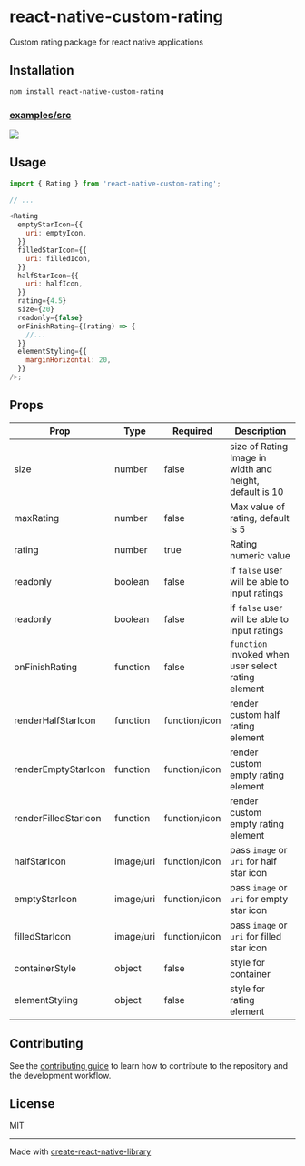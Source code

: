 # react-native-custom-rating

Custom rating package for react native applications

## Installation

```sh
npm install react-native-custom-rating
```

### [examples/src](https://github.com/Chandravardhan8998/react-native-custom-rating/blob/master/example/src)

![](https://i.imgur.com/05fzzAy.gif=300x)

## Usage

```js
import { Rating } from 'react-native-custom-rating';

// ...

<Rating
  emptyStarIcon={{
    uri: emptyIcon,
  }}
  filledStarIcon={{
    uri: filledIcon,
  }}
  halfStarIcon={{
    uri: halfIcon,
  }}
  rating={4.5}
  size={20}
  readonly={false}
  onFinishRating={(rating) => {
    //...
  }}
  elementStyling={{
    marginHorizontal: 20,
  }}
/>;
```

## Props

| Prop                 | Type      | Required      | Description                                             |
| -------------------- | --------- | ------------- | ------------------------------------------------------- |
| size                 | number    | false         | size of Rating Image in width and height, default is 10 |
| maxRating            | number    | false         | Max value of rating, default is 5                       |
| rating               | number    | true          | Rating numeric value                                    |
| readonly             | boolean   | false         | if `false` user will be able to input ratings           |
| readonly             | boolean   | false         | if `false` user will be able to input ratings           |
| onFinishRating       | function  | false         | `function` invoked when user select rating element      |
| renderHalfStarIcon   | function  | function/icon | render custom half rating element                       |
| renderEmptyStarIcon  | function  | function/icon | render custom empty rating element                      |
| renderFilledStarIcon | function  | function/icon | render custom empty rating element                      |
| halfStarIcon         | image/uri | function/icon | pass `image` or `uri` for half star icon                |
| emptyStarIcon        | image/uri | function/icon | pass `image` or `uri` for empty star icon               |
| filledStarIcon       | image/uri | function/icon | pass `image` or `uri` for filled star icon              |
| containerStyle       | object    | false         | style for container                                     |
| elementStyling       | object    | false         | style for rating element                                |

## Contributing

See the [contributing guide](CONTRIBUTING.md) to learn how to contribute to the repository and the development workflow.

## License

MIT

---

Made with [create-react-native-library](https://github.com/callstack/react-native-builder-bob)

